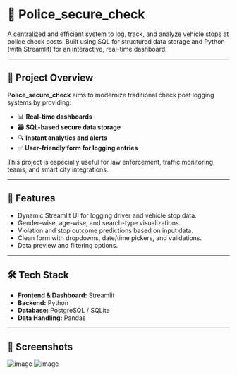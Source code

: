 # 🚓 Police_secure_check

A centralized and efficient system to log, track, and analyze vehicle stops at police check posts. Built using SQL for structured data storage and Python (with Streamlit) for an interactive, real-time dashboard.

---

## 📌 Project Overview

**Police_secure_check** aims to modernize traditional check post logging systems by providing:

- 📊 **Real-time dashboards**
- 🗃️ **SQL-based secure data storage**
- 🔍 **Instant analytics and alerts**
- ✅ **User-friendly form for logging entries**

This project is especially useful for law enforcement, traffic monitoring teams, and smart city integrations.

---

## 🚀 Features

- Dynamic Streamlit UI for logging driver and vehicle stop data.
- Gender-wise, age-wise, and search-type visualizations.
- Violation and stop outcome predictions based on input data.
- Clean form with dropdowns, date/time pickers, and validations.
- Data preview and filtering options.

---

## 🛠️ Tech Stack

- **Frontend & Dashboard:** Streamlit
- **Backend:** Python
- **Database:** PostgreSQL / SQLite
- **Data Handling:** Pandas

---

## 📸 Screenshots
![image](https://github.com/user-attachments/assets/de1453d3-0fee-41aa-b4b6-c027bbd7ca79)
![image](https://github.com/user-attachments/assets/9f276f35-10c0-4db0-9db8-14d8eefb0332)



